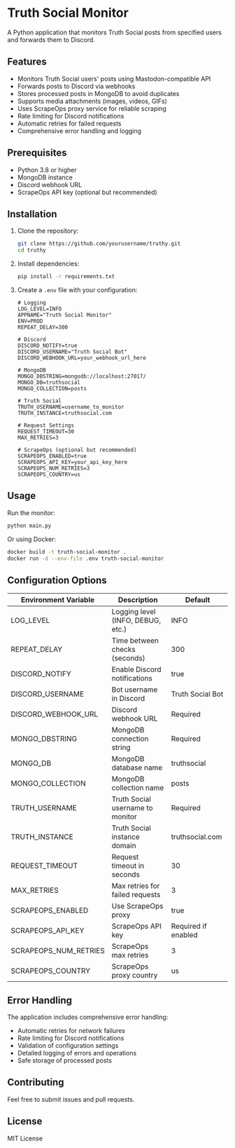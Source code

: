 # Truth Social Monitor

A Python application that monitors Truth Social posts from specified users and forwards them to Discord.

## Features

- Monitors Truth Social users' posts using Mastodon-compatible API
- Forwards posts to Discord via webhooks
- Stores processed posts in MongoDB to avoid duplicates
- Supports media attachments (images, videos, GIFs)
- Uses ScrapeOps proxy service for reliable scraping
- Rate limiting for Discord notifications
- Automatic retries for failed requests
- Comprehensive error handling and logging

## Prerequisites

- Python 3.8 or higher
- MongoDB instance
- Discord webhook URL
- ScrapeOps API key (optional but recommended)

## Installation

1. Clone the repository:
   ```bash
   git clone https://github.com/yourusername/truthy.git
   cd truthy
   ```

2. Install dependencies:
   ```bash
   pip install -r requirements.txt
   ```

3. Create a `.env` file with your configuration:
   ```env
   # Logging
   LOG_LEVEL=INFO
   APPNAME="Truth Social Monitor"
   ENV=PROD
   REPEAT_DELAY=300

   # Discord
   DISCORD_NOTIFY=true
   DISCORD_USERNAME="Truth Social Bot"
   DISCORD_WEBHOOK_URL=your_webhook_url_here

   # MongoDB
   MONGO_DBSTRING=mongodb://localhost:27017/
   MONGO_DB=truthsocial
   MONGO_COLLECTION=posts

   # Truth Social
   TRUTH_USERNAME=username_to_monitor
   TRUTH_INSTANCE=truthsocial.com

   # Request Settings
   REQUEST_TIMEOUT=30
   MAX_RETRIES=3

   # ScrapeOps (optional but recommended)
   SCRAPEOPS_ENABLED=true
   SCRAPEOPS_API_KEY=your_api_key_here
   SCRAPEOPS_NUM_RETRIES=3
   SCRAPEOPS_COUNTRY=us
   ```

## Usage

Run the monitor:
```bash
python main.py
```

Or using Docker:
```bash
docker build -t truth-social-monitor .
docker run -d --env-file .env truth-social-monitor
```

## Configuration Options

| Environment Variable | Description | Default |
|---------------------|-------------|---------|
| LOG_LEVEL | Logging level (INFO, DEBUG, etc.) | INFO |
| REPEAT_DELAY | Time between checks (seconds) | 300 |
| DISCORD_NOTIFY | Enable Discord notifications | true |
| DISCORD_USERNAME | Bot username in Discord | Truth Social Bot |
| DISCORD_WEBHOOK_URL | Discord webhook URL | Required |
| MONGO_DBSTRING | MongoDB connection string | Required |
| MONGO_DB | MongoDB database name | truthsocial |
| MONGO_COLLECTION | MongoDB collection name | posts |
| TRUTH_USERNAME | Truth Social username to monitor | Required |
| TRUTH_INSTANCE | Truth Social instance domain | truthsocial.com |
| REQUEST_TIMEOUT | Request timeout in seconds | 30 |
| MAX_RETRIES | Max retries for failed requests | 3 |
| SCRAPEOPS_ENABLED | Use ScrapeOps proxy | true |
| SCRAPEOPS_API_KEY | ScrapeOps API key | Required if enabled |
| SCRAPEOPS_NUM_RETRIES | ScrapeOps max retries | 3 |
| SCRAPEOPS_COUNTRY | ScrapeOps proxy country | us |

## Error Handling

The application includes comprehensive error handling:
- Automatic retries for network failures
- Rate limiting for Discord notifications
- Validation of configuration settings
- Detailed logging of errors and operations
- Safe storage of processed posts

## Contributing

Feel free to submit issues and pull requests.

## License

MIT License
